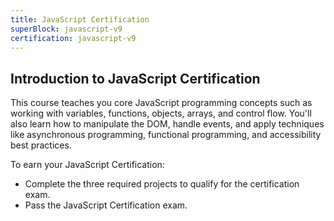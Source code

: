 ```yaml
---
title: JavaScript Certification
superBlock: javascript-v9
certification: javascript-v9
---
```


## Introduction to JavaScript Certification

This course teaches you core JavaScript programming concepts such as working with variables, functions, objects, arrays, and control flow. You'll also learn how to manipulate the DOM, handle events, and apply techniques like asynchronous programming, functional programming, and accessibility best practices.

To earn your JavaScript Certification:

- Complete the three required projects to qualify for the certification exam.
- Pass the JavaScript Certification exam.
